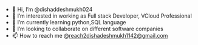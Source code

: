 - 👋 Hi, I’m @dishaddeshmukh024
- 👀 I’m interested in working as Full stack Developer, VCloud Professional
- 🌱 I’m currently learning python,SQL language 
- 💞️ I’m looking to collaborate on different software companies 
- 📫 How to reach me @reach2dishadeshmukh1142@gmail.com

<!---
dishaddeshmukh024/dishaddeshmukh024 is a ✨ special ✨ repository because its `README.md` (this file) appears on your GitHub profile.
You can click the Preview link to take a look at your changes.
--->
